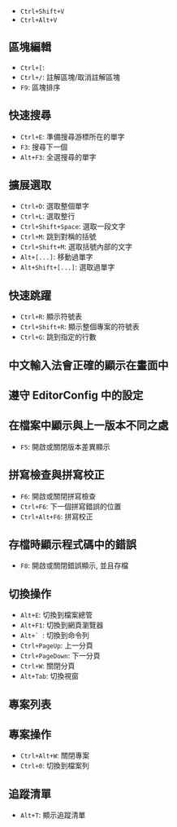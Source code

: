 

- `Ctrl+Shift+V`
- `Ctrl+Alt+V`


## 區塊編輯

- `Ctrl+[`: 
- `Ctrl+/`: 註解區塊/取消註解區塊
- `F9`: 區塊排序


## 快速搜尋

- `Ctrl+E`: 準備搜尋游標所在的單字
- `F3`: 搜尋下一個
- `Alt+F3`: 全選搜尋的單字 


## 擴展選取

- `Ctrl+D`: 選取整個單字
- `Ctrl+L`: 選取整行
- `Ctrl+Shift+Space`: 選取一段文字
- `Ctrl+M`: 跳到對稱的括號
- `Ctrl+Shift+M`: 選取括號內部的文字
- `Alt+[...]`: 移動過單字
- `Alt+Shift+[...]`: 選取過單字


## 快速跳躍

- `Ctrl+R`: 顯示符號表
- `Ctrl+Shift+R`: 顯示整個專案的符號表
- `Ctrl+G`: 跳到指定的行數




## 中文輸入法會正確的顯示在畫面中


## 遵守 EditorConfig 中的設定


## 在檔案中顯示與上一版本不同之處

- `F5`: 開啟或關閉版本差異顯示


## 拼寫檢查與拼寫校正

- `F6`: 開啟或關閉拼寫檢查
- `Ctrl+F6`: 下一個拼寫錯誤的位置
- `Ctrl+Alt+F6`: 拼寫校正


## 存檔時顯示程式碼中的錯誤

- `F8`: 開啟或關閉錯誤顯示, 並且存檔


## 切換操作
- `Alt+E`: 切換到檔案總管
- `Alt+F1`: 切換到網頁瀏覽器
- ``Alt+` ``: 切換到命令列
- `Ctrl+PageUp`: 上一分頁
- `Ctrl+PageDown`: 下一分頁
- `Ctrl+W`: 關閉分頁
- `Alt+Tab`: 切換視窗



## 專案列表
## 專案操作

- `Ctrl+Alt+W`: 關閉專案
- `Ctrl+0`: 切換到檔案列


## 追蹤清單

- `Alt+T`: 顯示追蹤清單

